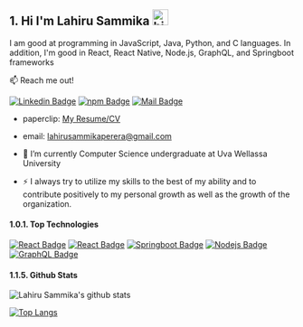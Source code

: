 ## 1. Hi I'm Lahiru Sammika <img src="https://user-images.githubusercontent.com/1303154/88677602-1635ba80-d120-11ea-84d8-d263ba5fc3c0.gif" width="28px" alt="hi">

I am good at programming in JavaScript, Java, Python, and C languages. In addition, I'm good in React, React Native, Node.js, GraphQL, and Springboot frameworks

:mailbox: Reach me out!

 [![Linkedin Badge](https://img.shields.io/badge/-Lahiru_Sammika-0e76a8?style=flat&labelColor=0e76a8&logo=linkedin&logoColor=white)](https://www.linkedin.com/in/lahiru-sammika-perera/) [![npm Badge](https://img.shields.io/badge/-lahirusammika-e84393?style=flat&labelColor=e84393&logo=npm&logoColor=white)](https://www.npmjs.com/~lahiru-sammika) [![Mail Badge](https://img.shields.io/badge/-sammika-c0392b?style=flat&labelColor=c0392b&logo=gmail&logoColor=white)](mailto:lahirusammikaperera@gmail.com)


- paperclip: [My Resume/CV](https://github.com/LahiruSammika95/LahiruSammika95/tree/master/lahiru%20sammika/resumes/lahiruSammika.pdf)
- email: lahirusammikaperera@gmail.com


- 🔭 I’m currently Computer Science undergraduate at Uva Wellassa University
  
- ⚡ I always try to utilize my skills to the best of my ability and to contribute positively to my personal growth as well as the growth of the organization.

#### 1.0.1. Top Technologies

<!-- TODO: Make technologies links takes you to repositories -->

[![React Badge](https://img.shields.io/badge/-React-61DBFB?style=for-the-badge&labelColor=black&logo=react&logoColor=61DBFB)](#) [![React Badge](https://img.shields.io/badge/-React_Native-F0DB4F?style=for-the-badge&labelColor=black&logo=React&logoColor=F0DB4F)](#) [![Springboot Badge](https://img.shields.io/badge/-Spring_boot-007acc?style=for-the-badge&labelColor=black&logo=springboot&logoColor=007acc)](#) [![Nodejs Badge](https://img.shields.io/badge/-Nodejs-3C873A?style=for-the-badge&labelColor=black&logo=node.js&logoColor=3C873A)](#) [![GraphQL Badge](https://img.shields.io/badge/-GraphQl-e535ab?style=for-the-badge&labelColor=black&logo=node.js&logoColor=e535ab)](#)



#### 1.1.5. Github Stats

![Lahiru Sammika's github stats](https://github-readme-stats.vercel.app/api?username=LahiruSammika95&count_private=true&theme=tokyonight&hide=contribs,prs,stars)

</details>


[![Top Langs](https://github-readme-stats.vercel.app/api/top-langs/?username=LahiruSammika95&theme=tokyonight?exclude_repo=rainfallPredictionProject2)](https://github.com/LahiruSammika95/github-readme-stats)


